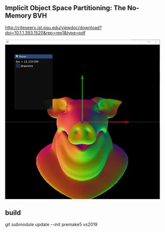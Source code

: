 ## Implicit Object Space Partitioning: The No-Memory BVH
http://citeseerx.ist.psu.edu/viewdoc/download?doi=10.1.1.393.1520&rep=rep1&type=pdf

![image](demo.png)

## build
git submodule update --init
premake5 vs2019


